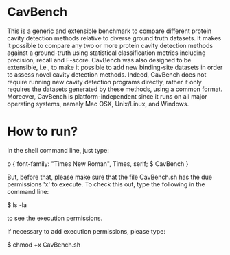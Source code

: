 # CavBench
This is a generic and extensible benchmark to compare different protein cavity detection methods relative to diverse ground truth datasets. It makes it possible to compare any two or more protein cavity detection methods against a ground-truth using statistical classification metrics including precision, recall and F-score. CavBench was also designed to be extensible, i.e., to make it possible to add new binding-site datasets in order to assess novel  cavity detection methods. Indeed, CavBench does not require running new cavity detection programs directly, rather it only requires the datasets generated by these methods, using a common format. Moreover, CavBench is platform-independent since it runs on all major operating systems, namely Mac OSX, Unix/Linux, and Windows.
# How to run?
In the shell command line, just type:

p {
    font-family: "Times New Roman", Times, serif;
$ CavBench
}

But, before that, please make sure that the file CavBench.sh has the due permissions 'x' to execute. To check this out, type the following in the command line:

$ ls -la 

to see the execution permissions. 

If necessary to add execution permissions, please type:

$ chmod +x CavBench.sh



